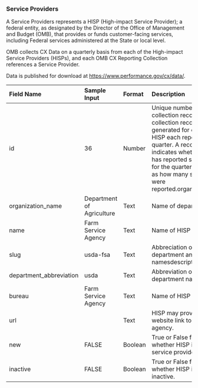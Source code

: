 ### Service Providers

A Service Providers represents a HISP (High-impact Service Provider); a federal entity, as designated by the Director of the Office of Management and Budget (OMB), that provides or funds customer-facing services, including Federal services administered at the State or local level.

OMB collects CX Data on a quarterly basis from each of the High-impact Service Providers (HISPs),
and each OMB CX Reporting Collection references a Service Provider.

Data is published for download at https://www.performance.gov/cx/data/.

|Field Name|Sample Input|Format |Description|
|:----|:----|:----|:----|
|id|36|Number|Unique number for a collection record. A collection record is generated for each HISP each reporting quarter. A record indicates whether HISP has reported survey(s) for the quarter, as well as how many surveys were reported.organization_id|2098|Number|Unique number for each department. A department may contain several HISPs.organization_abbreviation|USDA|Text|Abbreviation of each department name|
|organization_name|Department of Agriculture|Text|Name of department|
|name|Farm Service Agency|Text|Name of HISP|
|slug|usda-fsa|Text|Abbreciation of department and HISP namesdescription| |Text|Description of the HISP, services, and/or area of responsibility.notes| |Text|Field for HISP to provide additional notes.department|usda|Text|Abbreviation of department name|
|department_abbreviation|usda|Text|Abbreviation of department name|
|bureau|Farm Service Agency|Text|Name of HISP|
|url| |Text|HISP may provide a website link to their agency.|
|new|FALSE|Boolean|True or False for whether HISP is a new service provider.|
|inactive|FALSE|Boolean|True or False for whether HISP is inactive.|
